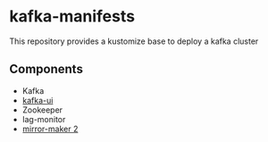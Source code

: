 # kafka-manifests

This repository provides a kustomize base to deploy a kafka cluster

## Components

- Kafka
- [kafka-ui](kafka-ui)
- Zookeeper
- lag-monitor
- [mirror-maker 2](mirror-maker-2)
